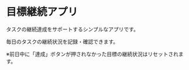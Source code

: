 # 目標継続アプリ

タスクの継続達成をサポートするシンプルなアプリです。

毎日のタスクの継続状況を記録・確認できます。

※前日中に「達成」ボタンが押されなかった目標の継続状況はリセットされます。
